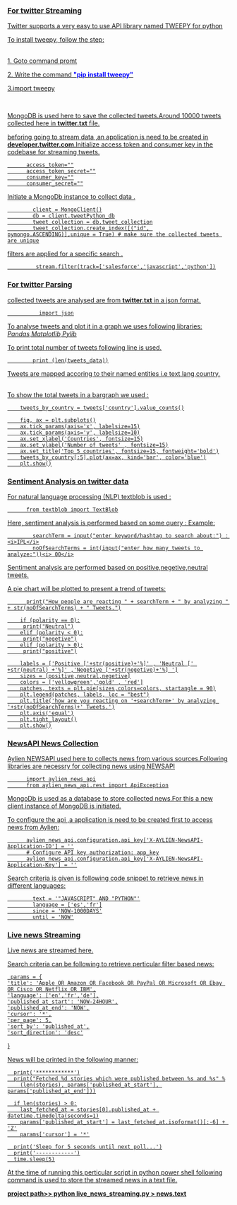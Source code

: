 <h3> <u><b>For twitter Streaming </b><u/> </h3>
<p>
  Twitter supports a very easy to use API library named TWEEPY for python <p>
  To install tweepy, follow the step: <p><br>
  1. Goto command promt<p>
  2. Write the command <font color ="blue"><b>"pip install tweepy"</b></font><p>
  3.import tweepy <p>
  <br>
  <p>  
 MongoDB is used here to save the collected tweets.Around 10000 tweets collected here in <b>twitter.txt</b> file.<p>
beforing going to stream data ,an application is need to be created in <b>developer.twitter.com</b>.Initialize access token and        consumer key in the codebase for streaming tweets.
      
          access_token=""
          access_token_secret=""
          consumer_key=""
          consumer_secret=""
 

Initiate a MongoDb instance to collect data .

            client = MongoClient()
            db = client.tweetPython_db
            tweet_collection = db.tweet_collection
            tweet_collection.create_index([("id", pymongo.ASCENDING)],unique = True) # make sure the collected tweets are unique
            
 filters are applied for a specific search .
 
             stream.filter(track=['salesforce','javascript','python'])
             
<h3> <u><b>For twitter Parsing </b><u/> </h3>

collected tweets are analysed are from <b> twitter.txt</b> in a json format.

              import json
To analyse tweets and plot it in a graph we uses following libraries: 
<i>Pandas,Matplotlib,Pylib</i>

To print total number of tweets following line is used.

            print (len(tweets_data))
Tweets are mapped accoring to their named entities i.e text,lang,country.

<br>
 To show the total tweets in a bargraph we used :

        tweets_by_country = tweets['country'].value_counts()

        fig, ax = plt.subplots()
        ax.tick_params(axis='x', labelsize=15)
        ax.tick_params(axis='y', labelsize=10)
        ax.set_xlabel('Countries', fontsize=15)
        ax.set_ylabel('Number of tweets' , fontsize=15)
        ax.set_title('Top 5 countries', fontsize=15, fontweight='bold')
        tweets_by_country[:5].plot(ax=ax, kind='bar', color='blue')
        plt.show()
        
 <h3>Sentiment Analysis on twitter data </h3>
    
  For natural language processing (NLP) textblob  is used :
  
          from textblob import TextBlob
          
 Here, sentiment analysis is performed based on some query : 
 Example: 
 
            searchTerm = input("enter keyword/hashtag to search about:") : <i>IPL</i>
            noOfSearchTerms = int(input("enter how many tweets to analyze:"))<i> 00</i>
            
Sentiment analysis are performed based on positive,negetive,neutral tweets.<p>
A pie chart will be plotted to present a trend of tweets:<p>
  
          print("How people are reacting " + searchTerm + " by analyzing " + str(noOfSearchTerms) + " Tweets.")

        if (polarity == 0):
         print("Neutral")
        elif (polarity < 0):
         print("negetive")
        elif (polarity > 0):
         print("positive")

        labels = ['Positive ['+str(positive)+'%]' , 'Neutral [' +str(neutral) +'%]' ,'Negetive ['+str(negetive)+'%] ']
        sizes = [positive,neutral,negetive]
        colors = ['yellowgreen','gold' , 'red']
        patches, texts = plt.pie(sizes,colors=colors, startangle = 90)
        plt.legend(patches, labels, loc = "best")
        plt.title('how are you reacting on '+searchTerm+' by analyzing '+str(noOfSearchTerms)+' Tweets.')
        plt.axis('equal')
        plt.tight_layout()
        plt.show()
        
        
        
 <H3> NewsAPI News Collection </h3>
 
  Aylien NEWSAPI used here to collects news from various sources.Following libraries are necessry for collecting news using NEWSAPI <p>
          
          import aylien_news_api
          from aylien_news_api.rest import ApiException
          
MongoDb is used as a database to store collected news.For this a new client instance of MongoDB is initiated.<p>
To configure the api ,a application is need to be created first to access news from Aylien: 
  
          aylien_news_api.configuration.api_key['X-AYLIEN-NewsAPI-Application-ID'] = ''
          # Configure API key authorization: app_key
          aylien_news_api.configuration.api_key['X-AYLIEN-NewsAPI-Application-Key'] = ''
          
 Search criteria is given is following code snippet to retrieve news in different languages:
 
            text = '"JAVASCRIPT" AND "PYTHON"'
            language = ['es','fr']
            since = 'NOW-1000DAYS'
            until = 'NOW'

<h3>Live news Streaming </h3>
Live news are streamed here. <p>
Search criteria can be following to retrieve perticular filter based news:
  
     params = {
    'title': 'Apple OR Amazon OR Facebook OR PayPal OR Microsoft OR Ebay OR Cisco OR Netflix OR IBM',
    'language': ['en','fr','de'],
    'published_at_start': 'NOW-24HOUR',
    'published_at_end': 'NOW',
    'cursor': '*',
    'per_page': 5,
    'sort_by': 'published_at',
    'sort_direction': 'desc'
  }
  
  News will be printed in the following manner: <p>

      print('************')
      print("Fetched %d stories which were published between %s and %s" %
        (len(stories), params['published_at_start'], params['published_at_end']))

      if len(stories) > 0:
        last_fetched_at = stories[0].published_at + datetime.timedelta(seconds=1)
        params['published_at_start'] = last_fetched_at.isoformat()[:-6] + 'Z'
        params['cursor'] = '*'

      print('Sleep for 5 seconds until next poll...')
      print('------------')
      time.sleep(5)
At the time of running this perticular  script in python power shell following command is used to store the streamed news in a text file.<p>
    <b> project path>> python live_news_streaming.py > news.text <b/>










        

     
